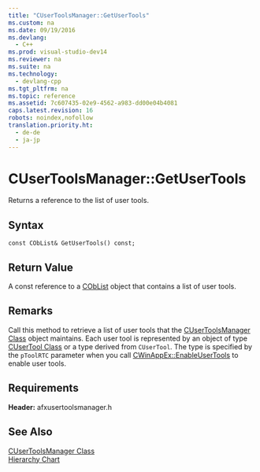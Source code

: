 ```yaml
---
title: "CUserToolsManager::GetUserTools"
ms.custom: na
ms.date: 09/19/2016
ms.devlang: 
  - C++
ms.prod: visual-studio-dev14
ms.reviewer: na
ms.suite: na
ms.technology: 
  - devlang-cpp
ms.tgt_pltfrm: na
ms.topic: reference
ms.assetid: 7c607435-02e9-4562-a983-dd00e04b4081
caps.latest.revision: 16
robots: noindex,nofollow
translation.priority.ht: 
  - de-de
  - ja-jp
---
```

# CUserToolsManager::GetUserTools
Returns a reference to the list of user tools.  
  
## Syntax  
  
```  
const CObList& GetUserTools() const;  
```  
  
## Return Value  
 A const reference to a [CObList](../vs140/CObList-Class.md) object that contains a list of user tools.  
  
## Remarks  
 Call this method to retrieve a list of user tools that the [CUserToolsManager Class](../vs140/CUserToolsManager-Class.md) object maintains. Each user tool is represented by an object of type [CUserTool Class](../vs140/CUserTool-Class.md) or a type derived from `CUserTool`. The type is specified by the `pToolRTC` parameter when you call [CWinAppEx::EnableUserTools](../vs140/CWinAppEx--EnableUserTools.md) to enable user tools.  
  
## Requirements  
 **Header:** afxusertoolsmanager.h  
  
## See Also  
 [CUserToolsManager Class](../vs140/CUserToolsManager-Class.md)   
 [Hierarchy Chart](../vs140/Hierarchy-Chart.md)